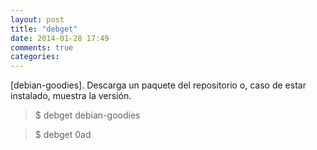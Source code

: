 ```yaml
---
layout: post
title: "debget"
date: 2014-01-28 17:49
comments: true
categories: 
---
```

[debian-goodies]. Descarga un paquete del repositorio o, caso de estar instalado, muestra la versión.

>$ debget debian-goodies

>$ debget 0ad

